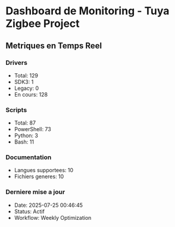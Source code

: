﻿# Dashboard de Monitoring - Tuya Zigbee Project

## Metriques en Temps Reel

### Drivers
- Total: 129
- SDK3: 1
- Legacy: 0
- En cours: 128

### Scripts
- Total: 87
- PowerShell: 73
- Python: 3
- Bash: 11

### Documentation
- Langues supportees: 10
- Fichiers generes: 10

### Derniere mise a jour
- Date: 2025-07-25 00:46:45
- Status: Actif
- Workflow: Weekly Optimization
